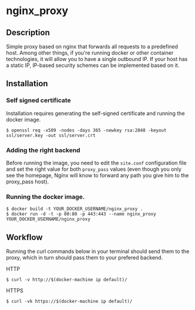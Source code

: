 # nginx_proxy

## Description

Simple proxy based on nginx that forwards all requests to a predefined host. Among other things, if you're running docker or other container technologies, it will allow you to have a single outbound IP. If your host has a static IP, IP-based security schemes can be implemented based on it.

## Installation

### Self signed certificate

Installation requires generating the self-signed certificate and running the docker image.

```
$ openssl req -x509 -nodes -days 365 -newkey rsa:2048 -keyout ssl/server.key -out ssl/server.crt
```

### Adding the right backend

Before running the image, you need to edit the `site.conf` configuration file and set the right value for both `proxy_pass` values (even though you only see the homepage, Nginx will know to forward any path you give him to the proxy_pass host).

### Running the docker image.

```
$ docker build -t YOUR_DOCKER_USERNAME/nginx_proxy .
$ docker run -d -t -p 80:80 -p 443:443 --name nginx_proxy YOUR_DOCKER_USERNAME/nginx_proxy
```

## Workflow

Running the curl commands below in your terminal should send them to the proxy, which in turn should pass them to your prefered backend.

HTTP

```
$ curl -v http://$(docker-machine ip default)/
```

HTTPS
```
$ curl -vk https://$(docker-machine ip default)/
```
